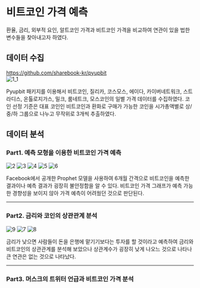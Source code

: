# 비트코인 가격 예측

환율, 금리, 외부적 요인, 알트코인 가격과 비트코인 가격을 비교하여 연관이 있을 법한 변수들을 찾아내고자 하였다. 


## 데이터 수집

https://github.com/sharebook-kr/pyupbit  
![1_1](https://user-images.githubusercontent.com/89456014/134462838-3186390a-799f-4b8a-ae1a-82e5f2939117.png)

Pyupbit 패키지를 이용해서 비트코인, 질리카, 코스모스, 에이다, 카이버네트워크, 스트라디스, 온톨로지가스, 밀크, 룸네트크, 모스코인의 일별 가격 데이터를 수집하였다. 코인 선정 기준은
대표 코인인 비트코인과 환화로 구매가 가능한 코인을 시가총액별로 상/중/하 그룹으로 나누고 무작위로 3개씩 추출하였다.

## 데이터 분석

### Part1. 예측 모형을 이용한 비트코인 가격 예측
![2](https://user-images.githubusercontent.com/89456014/134504112-8f3708b7-f3af-4b29-9d76-33af3dc81eff.png)
![3](https://user-images.githubusercontent.com/89456014/134504114-2c710911-b766-41b0-88f1-efe08e0ce0c8.png)
![4](https://user-images.githubusercontent.com/89456014/134504118-edadc0c1-2386-4cdd-a75e-e9a5b27281c1.png)
![5](https://user-images.githubusercontent.com/89456014/134504123-83bdaadd-a312-4eb9-ae84-851af8b980fb.png)
![6](https://user-images.githubusercontent.com/89456014/134504126-e8a04640-e0d9-4397-8df4-45e50c2ac7d6.png)

Facebook에서 공개한 Prophet 모델을 사용하여 6개월 간격으로 비트코인을 예측한 결과이나 예측 결과가 굉장히 불안정함을 알 수 있다.
비트코인 가격 그래프가 예측 가능한 경향성을 보이지 않아 가격 예측이 어려웠던 것으로 판단된다.
***
### Part2. 금리와 코인의 상관관계 분석
![9](https://user-images.githubusercontent.com/89456014/134508367-b81ccf6f-1478-4c5c-a3a7-10e7b7e1719f.png)
![7](https://user-images.githubusercontent.com/89456014/134507681-4033dcb1-bdd0-4ccf-94a8-51dbf6d82bec.png)
![8](https://user-images.githubusercontent.com/89456014/134507690-1e4697a2-2e83-4fb4-818a-6a54c2d77e81.png)

금리가 낮으면 사람들이 돈을 은행에 맡기기보다는 투자를 할 것이라고 예측하여 금리와 비트코인의 상관관계를 분석해 보았으나 상관계수가 굉장히 낮게 나오느 것으로 나타나 큰 연관은 없는 것으로 나타났다.
***
### Part3. 머스크의 트위터 언급과 비트코인 가격 분석

